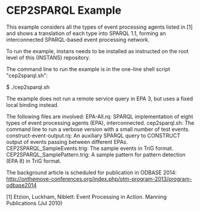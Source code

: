 CEP2SPARQL Example
==================

This example considers all the types of event processing agents listed in [1] and shows a translation of each type into
SPARQL 1.1, forming an interconnected SPARQL-based event processing network.

To run the example, instans needs to be installed as instructed on the root level of this (INSTANS) repository.

The command line to run the example is in the one-line shell script "cep2sparql.sh":

$ ./cep2sparql.sh

The example does not run a remote service query in EPA 3, but uses a
fixed local binding instead.

The following files are involved:
EPA-All.rq: SPARQL implementation of eight types of event processing agents (EPA), interconnected.
cep2sparql.sh: The command line to run a verbose version with a small
number of test events.
construct-event-output.rq: An auxiliary SPARQL query to CONSTRUCT
output of events passing between different EPAs.
CEP2SPARQL_SampleEvents.trig: The sample events in TriG format.
CEP2SPARQL_SamplePattern.trig: A sample pattern for pattern detection
(EPA 8) in TriG format.

The background article is scheduled for publication in ODBASE 2014:
http://onthemove-conferences.org/index.php/otm-program-2013/program-odbase2014

[1] Etzion, Luckham, Niblett: Event Processing in Action. Manning Publications (Jul 2010)
